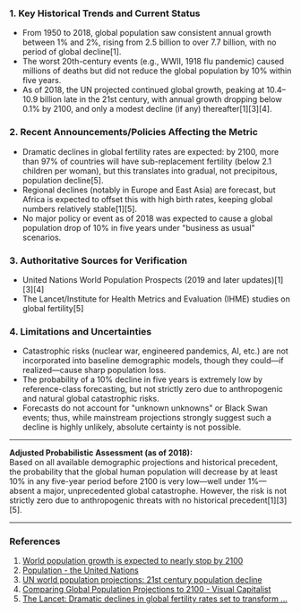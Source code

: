 ### 1. Key Historical Trends and Current Status

- From 1950 to 2018, global population saw consistent annual growth between 1% and 2%, rising from 2.5 billion to over 7.7 billion, with no period of global decline[1].
- The worst 20th-century events (e.g., WWII, 1918 flu pandemic) caused millions of deaths but did not reduce the global population by 10% within five years.
- As of 2018, the UN projected continued global growth, peaking at 10.4–10.9 billion late in the 21st century, with annual growth dropping below 0.1% by 2100, and only a modest decline (if any) thereafter[1][3][4].

### 2. Recent Announcements/Policies Affecting the Metric

- Dramatic declines in global fertility rates are expected: by 2100, more than 97% of countries will have sub-replacement fertility (below 2.1 children per woman), but this translates into gradual, not precipitous, population decline[5].
- Regional declines (notably in Europe and East Asia) are forecast, but Africa is expected to offset this with high birth rates, keeping global numbers relatively stable[1][5].
- No major policy or event as of 2018 was expected to cause a global population drop of 10% in five years under "business as usual" scenarios.

### 3. Authoritative Sources for Verification

- United Nations World Population Prospects (2019 and later updates)[1][3][4]
- The Lancet/Institute for Health Metrics and Evaluation (IHME) studies on global fertility[5]

### 4. Limitations and Uncertainties

- Catastrophic risks (nuclear war, engineered pandemics, AI, etc.) are not incorporated into baseline demographic models, though they could—if realized—cause sharp population loss.
- The probability of a 10% decline in five years is extremely low by reference-class forecasting, but not strictly zero due to anthropogenic and natural global catastrophic risks.
- Forecasts do not account for "unknown unknowns" or Black Swan events; thus, while mainstream projections strongly suggest such a decline is highly unlikely, absolute certainty is not possible.

---

**Adjusted Probabilistic Assessment (as of 2018):**  
Based on all available demographic projections and historical precedent, the probability that the global human population will decrease by at least 10% in any five-year period before 2100 is very low—well under 1%—absent a major, unprecedented global catastrophe. However, the risk is not strictly zero due to anthropogenic threats with no historical precedent[1][3][5].

---

### References

1. [World population growth is expected to nearly stop by 2100](https://www.pewresearch.org/short-reads/2019/06/17/worlds-population-is-projected-to-nearly-stop-growing-by-the-end-of-the-century/)
2. [Population - the United Nations](https://www.un.org/en/global-issues/population)
3. [UN world population projections: 21st century population decline](https://population.gov.au/sites/population.gov.au/files/2025-02/2024-un-world-pop-prospects.pdf)
4. [Comparing Global Population Projections to 2100 - Visual Capitalist](https://www.visualcapitalist.com/when-will-the-global-population-reach-its-peak/)
5. [The Lancet: Dramatic declines in global fertility rates set to transform ...](https://www.healthdata.org/news-events/newsroom/news-releases/lancet-dramatic-declines-global-fertility-rates-set-transform)